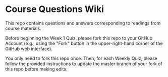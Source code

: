# Course Questions Wiki

This repo contains questions and answers corresponding to readings from course materials.

Before beginning the Week 1 Quiz, please fork this repo to your GitHub Account (e.g., using the "Fork" button in the upper-right-hand corner of the GitHub web interface).

You only need to fork this repo once. Then, for each Weekly Quiz, please follow the provided instructions to update the master branch of your fork of this repo before making edits.



